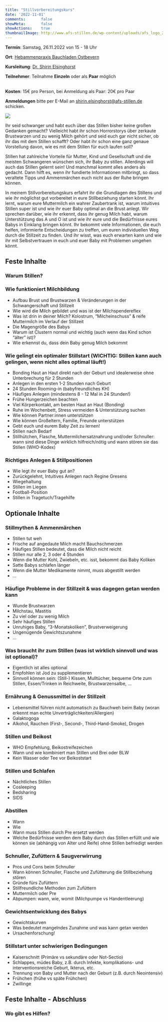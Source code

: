 ```yaml
---
title: "Stillvorbereitungskurs"
date: '2022-11-01'
comments:       false
showMeta:       false
showActions:    true
thumbnailImage: http://www.afs-stillen.de/wp-content/uploads/afs_logo_2018.png
---
```


**Termin**: Samstag, 26.11.2022 von 15 - 18 Uhr
<br>

**Ort**: [Hebammenpraxis Bauchladen Ostbevern](https://www.bauchladen-ostbevern.de/hebammenpraxis.html)
<br>

**Kursleitung**: [Dr. Shirin Elsinghorst](/page/stibe/)
<br>

**Teilnehmer**: Teilnahme **Einzeln** oder als **Paar** möglich<br>
<br>

**Kosten**: 15€ pro Person, bei Anmeldung als Paar: 20€ pro Paar
<br>

**Anmeldungen** bitte per E-Mail an [shirin.elsinghorst@afs-stillen.de](mailto:shirin.elsinghorst@afs-stillen.de) schicken.
<br>

![](/img/stillen.jpg)

Ihr seid schwanger und habt euch über das Stillen bisher keine großen Gedanken gemacht? Vielleicht habt ihr schon Horrorstorys über zerkaute Brustwarzen und zu wenig Milch gehört und seid euch gar nicht sicher, ob ihr das mit dem Stillen schafft? Oder habt ihr schon eine ganz genaue Vorstellung davon, wie es mit dem Stillen für euch laufen soll? 
<br>

Stillen hat zahlreiche Vorteile für Mutter, Kind und Gesellschaft und die meisten Schwangeren wünschen sich, ihr Baby zu stillen. Allerdings will auch das Stillen gelernt sein! Und manchmal kommt alles anders als gedacht. Dann hilft es, wenn ihr fundierte Informationen mitbringt, so dass veraltete Tipps und Ammenmärchen euch nicht aus der Ruhe bringen können.
<br>

In meinem Stillvorbereitungskurs erfahrt ihr die Grundlagen des Stillens und wie ihr möglichst gut vorbereitet in eure Stillbeziehung starten könnt. Ihr lernt, warum eure Muttermilch ein wahrer Zaubertrank ist, warum intuitives Stillen super ist und wie ihr euer Baby optimal an die Brust anlegt. Wir sprechen darüber, wie ihr erkennt, dass ihr genug Milch habt, warum Unterstützung das A und O ist und wie ihr eure und die Bedürfnisse eures Babys in Einklang bringen könnt. Ihr bekommt viele Informationen, die euch helfen, informierte Entscheidungen zu treffen, um euren individuellen Weg durch die Stillzeit zu finden. Und ihr wisst, was euch erwarten kann und wie ihr mit Selbstvertrauen in euch und euer Baby mit Problemen umgehen könnt.
<br>

## Feste Inhalte

### Warum Stillen?

### Wie funktioniert Milchbildung
- Aufbau Brust und Brustwarzen & Veränderungen in der Schwangerschaft und Stillzeit
- Wie wird die Milch gebildet und was ist der Milchspendereflex
- Was ist drin in deiner Milch? Kolostrum, “Milcheinschuss” & reife Muttermilch im Verlauf der Stillzeit
- Die Magengröße des Babys
- Warum ist Clustern normal und wichtig (auch wenn das Kind schon “älter” ist)?
- Wie erkennst du, dass dein Baby genug Milch bekommt

### Wie gelingt ein optimaler Stillstart (WICHTIG: Stillen kann auch gelingen, wenn nicht alles optimal läuft!)
- Bonding Haut an Haut direkt nach der Geburt und idealerweise ohne Unterbrechung für 2 Stunden 
- Anlegen in den ersten 1-2 Stunden nach Geburt
- 24 Stunden Rooming-in (babyfreundliches KH)
- Häufiges Anlegen (mindestens 8 - 12 Mal in 24 Stunden!)
- Frühe Hungerzeichen beachten
- Viel Körperkontakt, am besten Haut an Haut (Bonding)
- Ruhe im Wochenbett, Stress vermeiden & Unterstützung suchen
- Wie können Partner:innen unterstützen
- Wie können Großeltern, Familie, Freunde unterstützen
- Gebt euch und eurem Baby Zeit zu lernen!
- Stillen nach Bedarf
- Stillhütchen, Flasche, Muttermilchersatznahrung und/oder Schnuller: wann sind diese Dinge wirklich hilfreich/nötig und wann stören sie das Stillen (WHO-Kodex)

### Richtiges Anlegen & Stillpositionen
- Wie legt ihr euer Baby gut an?
- Zurückgelehnt, Intuitives Anlegen nach Regine Gresens
- Wiegehaltung
- Stillen im Liegen
- Football-Position
- Stillen in Tragetuch/Tragehilfe

## Optionale Inhalte

### Stillmythen & Ammenmärchen
- Stillen tut weh
- Frische auf angedaute Milch macht Bauchschmerzen 
- Häufiges Stillen bedeutet, dass die Milch nicht reicht
- Stillen nur alle 2, 3 oder 4 Stunden 
- Wenn die Mutter Kohl, Zwiebeln, etc. isst, bekommt das Baby Koliken 
- Satte Babys schlafen länger 
- Wenn die Mutter Medikamente nimmt, muss abgestillt werden
- …

### Häufige Probleme in der Stillzeit & was dagegen getan werden kann
- Wunde Brustwarzen 
- Milchstau, Mastitis
- Zu viel oder zu wenig Milch
- Sehr häufiges Stillen 
- Unruhiges Baby, “3-Monatskoliken”, Brustverweigerung
- Ungenügende Gewichtszunahme 
- …

### Was braucht ihr zum Stillen (was ist wirklich sinnvoll und was ist optional)?
- Eigentlich ist alles optional
- Empfohlen ist Jod zu supplementieren
- Sinnvoll können sein: (Still-) Kissen, Mulltücher, bequeme Orte zum Stillen, Essen/Trinken in Reichweite, Brustwarzensalbe, …

### Ernährung & Genussmittel in der Stillzeit
- Lebensmittel führen nicht automatisch zu Bauchweh beim Baby (woran erkennt man echte Unverträglichkeiten/Allergien)
- Galaktogoga
- Alkohol, Rauchen (First-, Second-, Third-Hand-Smoke), Drogen 

### Stillen und Beikost
- WHO Empfehlung, Beikostreifezeichen 
- Wann und wie kombiniert man Stillen und Brei oder BLW
- Kein Wasser oder Tee vor Beikoststart

### Stillen und Schlafen
- Nächtliches Stillen
- Cosleeping
- Bedsharing 
- SIDS

### Abstillen
- Wann
- Wie
- Wann muss Stillen durch Pre ersetzt werden
- Welche Bedürfnisse werden dem Baby durch das Stillen erfüllt und wie können sie (abhängig von Alter und Reife) ohne Stillen befriedigt werden

### Schnuller, Zufüttern & Saugverwirrung
- Pros und Cons beim Schnuller 
- Wann können Schnuller, Flasche und Zufütterung die Stillbeziehung stören
- Gründe fürs Zufüttern
- Stillfreundliche Methoden zum Zufüttern 
- Muttermilch oder Pre
- Abpumpen: wann, wie, womit (Milchpumpe vs Handentleerung)

### Gewichtsentwicklung des Babys
- Gewichtskurven
- Was bedeutet mangelndes Zunahme und was kann getan werden
- Ursachenforschung!

### Stillstart unter schwierigen Bedingungen
- Kaiserschnitt (Primäre vs sekundäre oder Not-Sectio)
- Schlappes, müdes Baby, z.B. durch Infekte, komplikations- und interventionsreiche Geburt, Ikterus, etc.
- Trennung von Baby und Mutter nach der Geburt (z.B. durch Neointensiv)
- Frühchen (frühe vs späte Frühchen)
- Zwillinge 

## Feste Inhalte - Abschluss

### Wo gibt es Hilfen?

